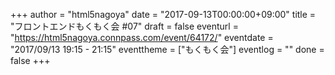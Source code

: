 +++
author = "html5nagoya"
date = "2017-09-13T00:00:00+09:00"
title = "フロントエンドもくもく会 #07"
draft = false
eventurl = "https://html5nagoya.connpass.com/event/64172/"
eventdate = "2017/09/13 19:15 - 21:15"
eventtheme = ["もくもく会"]
eventlog = ""
done = false
+++
